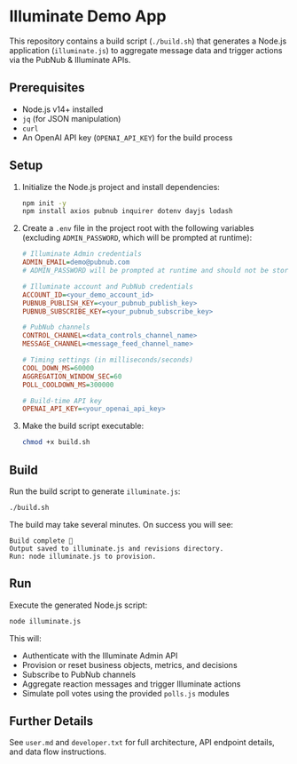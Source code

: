 # Illuminate Demo App

This repository contains a build script (`./build.sh`) that generates a Node.js application (`illuminate.js`) to aggregate message data and trigger actions via the PubNub & Illuminate APIs.

## Prerequisites

- Node.js v14+ installed
- `jq` (for JSON manipulation)
- `curl`
- An OpenAI API key (`OPENAI_API_KEY`) for the build process

## Setup

1. Initialize the Node.js project and install dependencies:
   ```bash
   npm init -y
   npm install axios pubnub inquirer dotenv dayjs lodash
   ```

2. Create a `.env` file in the project root with the following variables (excluding `ADMIN_PASSWORD`, which will be prompted at runtime):
   ```ini
   # Illuminate Admin credentials
   ADMIN_EMAIL=demo@pubnub.com
   # ADMIN_PASSWORD will be prompted at runtime and should not be stored here

   # Illuminate account and PubNub credentials
   ACCOUNT_ID=<your_demo_account_id>
   PUBNUB_PUBLISH_KEY=<your_pubnub_publish_key>
   PUBNUB_SUBSCRIBE_KEY=<your_pubnub_subscribe_key>

   # PubNub channels
   CONTROL_CHANNEL=<data_controls_channel_name>
   MESSAGE_CHANNEL=<message_feed_channel_name>

   # Timing settings (in milliseconds/seconds)
   COOL_DOWN_MS=60000
   AGGREGATION_WINDOW_SEC=60
   POLL_COOLDOWN_MS=300000

   # Build-time API key
   OPENAI_API_KEY=<your_openai_api_key>
   ```

3. Make the build script executable:
   ```bash
   chmod +x build.sh
   ```

## Build

Run the build script to generate `illuminate.js`:
```bash
./build.sh
```
The build may take several minutes. On success you will see:
```
Build complete 🎉
Output saved to illuminate.js and revisions directory.
Run: node illuminate.js to provision.
```

## Run

Execute the generated Node.js script:
```bash
node illuminate.js
```
This will:
  - Authenticate with the Illuminate Admin API
  - Provision or reset business objects, metrics, and decisions
  - Subscribe to PubNub channels
  - Aggregate reaction messages and trigger Illuminate actions
  - Simulate poll votes using the provided `polls.js` modules

## Further Details

See `user.md` and `developer.txt` for full architecture, API endpoint details, and data flow instructions.
